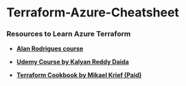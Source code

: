 # Terraform-Azure-Cheatsheet 




### Resources to Learn Azure Terraform 

*  **[Alan Rodrigues course](https://www.youtube.com/playlist?list=PLLc2nQDXYMHowSZ4Lkq2jnZ0gsJL3ArAw )**

*  **[Udemy Course by Kalyan Reddy Daida](https://www.udemy.com/course/terraform-on-azure-with-iac-azure-devops-sre-real-world-25-demos  )** 

* **[Terraform Cookbook by Mikael Krief (Paid) ](https://learning.oreilly.com/library/view/terraform-cookbook/9781800207554/c1bb3aca-97ed-4279-a38d-a58ffd36b233.xhtml#uuid-a0fc303f-1d2d-4fb9-ace7-48cbd3c24f33  )** 


